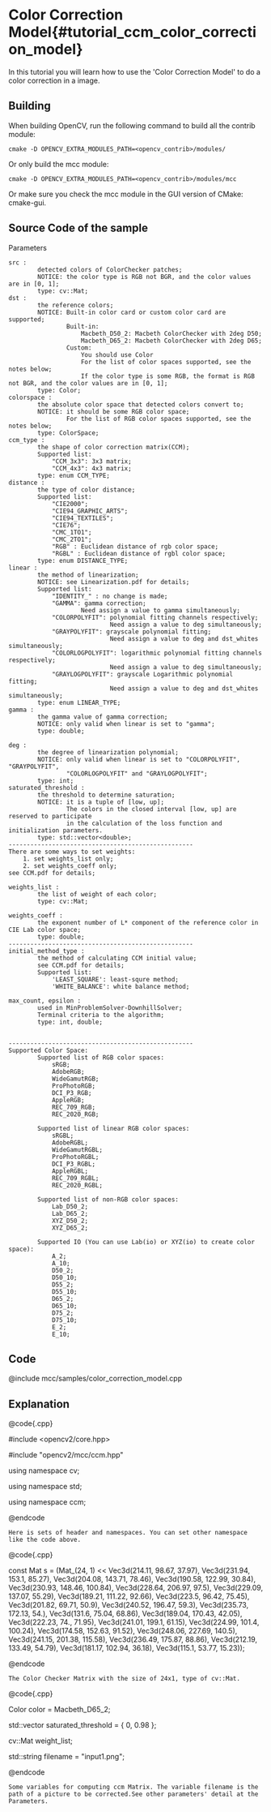 Color Correction Model{#tutorial_ccm_color_correction_model}
===========================

In this tutorial you will learn how to use the 'Color Correction Model' to do a color correction in a image.

Building
----

When building OpenCV, run the following command to build all the contrib module:

```make
cmake -D OPENCV_EXTRA_MODULES_PATH=<opencv_contrib>/modules/
```

Or only build the mcc module:

```make
cmake -D OPENCV_EXTRA_MODULES_PATH=<opencv_contrib>/modules/mcc
```

Or make sure you check the mcc module in the GUI version of CMake: cmake-gui.

Source Code of the sample
-----------

Parameters

```
src :
        detected colors of ColorChecker patches;
        NOTICE: the color type is RGB not BGR, and the color values are in [0, 1];
        type: cv::Mat;
dst :
        the reference colors;
        NOTICE: Built-in color card or custom color card are supported;
                Built-in:
                    Macbeth_D50_2: Macbeth ColorChecker with 2deg D50;
                    Macbeth_D65_2: Macbeth ColorChecker with 2deg D65;
                Custom:
                    You should use Color
                    For the list of color spaces supported, see the notes below;
                    If the color type is some RGB, the format is RGB not BGR, and the color values are in [0, 1];
        type: Color;
colorspace :
        the absolute color space that detected colors convert to;
        NOTICE: it should be some RGB color space;
                For the list of RGB color spaces supported, see the notes below;
        type: ColorSpace;
ccm_type :
        the shape of color correction matrix(CCM);
        Supported list:
            "CCM_3x3": 3x3 matrix;
            "CCM_4x3": 4x3 matrix;
        type: enum CCM_TYPE;
distance :
        the type of color distance;
        Supported list:
            "CIE2000";
            "CIE94_GRAPHIC_ARTS";
            "CIE94_TEXTILES";
            "CIE76";
            "CMC_1TO1";
            "CMC_2TO1";
            "RGB" : Euclidean distance of rgb color space;
            "RGBL" : Euclidean distance of rgbl color space;
        type: enum DISTANCE_TYPE;
linear :
        the method of linearization;
        NOTICE: see Linearization.pdf for details;
        Supported list:
            "IDENTITY_" : no change is made;
            "GAMMA": gamma correction;
                    Need assign a value to gamma simultaneously;
            "COLORPOLYFIT": polynomial fitting channels respectively;
                            Need assign a value to deg simultaneously;
            "GRAYPOLYFIT": grayscale polynomial fitting;
                            Need assign a value to deg and dst_whites simultaneously;
            "COLORLOGPOLYFIT": logarithmic polynomial fitting channels respectively;
                            Need assign a value to deg simultaneously;
            "GRAYLOGPOLYFIT": grayscale Logarithmic polynomial fitting;
                            Need assign a value to deg and dst_whites simultaneously;
        type: enum LINEAR_TYPE;
gamma :
        the gamma value of gamma correction;
        NOTICE: only valid when linear is set to "gamma";
        type: double;

deg :
        the degree of linearization polynomial;
        NOTICE: only valid when linear is set to "COLORPOLYFIT", "GRAYPOLYFIT", 
                "COLORLOGPOLYFIT" and "GRAYLOGPOLYFIT";
        type: int;
saturated_threshold :
        the threshold to determine saturation;
        NOTICE: it is a tuple of [low, up]; 
                The colors in the closed interval [low, up] are reserved to participate 
                in the calculation of the loss function and initialization parameters.
        type: std::vector<double>;
---------------------------------------------------
There are some ways to set weights:
    1. set weights_list only;
    2. set weights_coeff only;
see CCM.pdf for details;

weights_list :
        the list of weight of each color;
        type: cv::Mat;

weights_coeff :
        the exponent number of L* component of the reference color in CIE Lab color space;
        type: double;
---------------------------------------------------
initial_method_type :
        the method of calculating CCM initial value;
        see CCM.pdf for details;
        Supported list:
            'LEAST_SQUARE': least-squre method;
            'WHITE_BALANCE': white balance method;

max_count, epsilon :
        used in MinProblemSolver-DownhillSolver;
        Terminal criteria to the algorithm;
        type: int, double;


---------------------------------------------------
Supported Color Space:
        Supported list of RGB color spaces:
            sRGB;
            AdobeRGB;
            WideGamutRGB;
            ProPhotoRGB;
            DCI_P3_RGB;
            AppleRGB;
            REC_709_RGB;
            REC_2020_RGB;

        Supported list of linear RGB color spaces:
            sRGBL;
            AdobeRGBL;
            WideGamutRGBL;
            ProPhotoRGBL;
            DCI_P3_RGBL;
            AppleRGBL;
            REC_709_RGBL;
            REC_2020_RGBL;

        Supported list of non-RGB color spaces:
            Lab_D50_2;
            Lab_D65_2;
            XYZ_D50_2;
            XYZ_D65_2;
        
        Supported IO (You can use Lab(io) or XYZ(io) to create color space):
            A_2;
            A_10;
            D50_2;
            D50_10;
            D55_2;
            D55_10;
            D65_2;
            D65_10;
            D75_2;
            D75_10;
            E_2;
            E_10;
```


## Code

@include mcc/samples/color_correction_model.cpp

## Explanation

 @code{.cpp}

\#include <opencv2/core.hpp>

\#include "opencv2/mcc/ccm.hpp"

using namespace cv;

using namespace std;

using namespace ccm;

  @endcode

```  
Here is sets of header and namespaces. You can set other namespace like the code above.
```

@code{.cpp}

const Mat s = (Mat_<Vec3d>(24, 1) << Vec3d(214.11, 98.67, 37.97), Vec3d(231.94, 153.1, 85.27),  Vec3d(204.08, 143.71, 78.46),  Vec3d(190.58, 122.99, 30.84),  Vec3d(230.93, 148.46, 100.84),  Vec3d(228.64, 206.97, 97.5),  Vec3d(229.09, 137.07, 55.29),  Vec3d(189.21, 111.22, 92.66),  Vec3d(223.5, 96.42, 75.45),  Vec3d(201.82, 69.71, 50.9),  Vec3d(240.52, 196.47, 59.3), Vec3d(235.73, 172.13, 54.),  Vec3d(131.6, 75.04, 68.86),  Vec3d(189.04, 170.43, 42.05),  Vec3d(222.23, 74., 71.95), Vec3d(241.01, 199.1, 61.15),  Vec3d(224.99, 101.4, 100.24),  Vec3d(174.58, 152.63, 91.52),  Vec3d(248.06, 227.69, 140.5), Vec3d(241.15, 201.38, 115.58),  Vec3d(236.49, 175.87, 88.86),  Vec3d(212.19, 133.49, 54.79),  Vec3d(181.17, 102.94, 36.18), Vec3d(115.1, 53.77, 15.23));

  @endcode

```  
The Color Checker Matrix with the size of 24x1, type of cv::Mat.
```

@code{.cpp}

 Color color = Macbeth_D65_2;

  std::vector<double> saturated_threshold = { 0, 0.98 };

  cv::Mat weight_list;

  std::string filename = "input1.png";

 @endcode

```
Some variables for computing ccm Matrix. The variable filename is the path of a picture to be corrected.See other parameters' detail at the Parameters.
```
